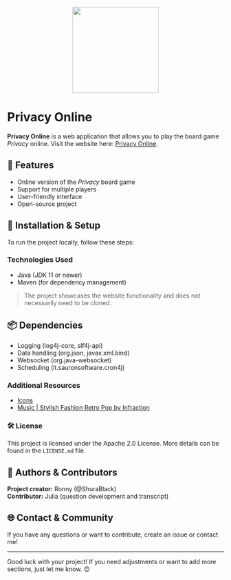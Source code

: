 <p align="center">
  <img src="https://github.com/user-attachments/assets/e388dfd2-0ccc-425c-b9f2-1a45f1ca9544" width="200">
</p>

# Privacy Online

**Privacy Online** is a web application that allows you to play the board game *Privacy* online. Visit the website here: [Privacy Online](https://privacyon.ddns.net/).

## 📌 Features
- Online version of the *Privacy* board game
- Support for multiple players
- User-friendly interface
- Open-source project

## 🚀 Installation & Setup
To run the project locally, follow these steps:

### Technologies Used
- Java (JDK 11 or newer)
- Maven (for dependency management)

> The project showcases the website functionality and does not necessarily need to be cloned.

## 📦 Dependencies
- Logging (log4j-core, slf4j-api)
- Data handling (org.json, javax.xml.bind)
- Websocket (org.java-websocket)
- Scheduling (it.sauronsoftware.cron4j)

### Additional Resources
- [Icons](https://fontawesome.com/)
- [Music | Stylish Fashion Retro Pop by Infraction](https://www.youtube.com/watch?v=kWtt-1h3yeE)

### 🛠️ License
This project is licensed under the Apache 2.0 License. More details can be found in the `LICENSE.md` file.

## 👥 Authors & Contributors
**Project creator:** Ronny (@ShuraBlack)<br>
**Contributor:** Julia (question development and transcript)

## 🌐 Contact & Community
If you have any questions or want to contribute, create an issue or contact me!

---

Good luck with your project! If you need adjustments or want to add more sections, just let me know. 😊

